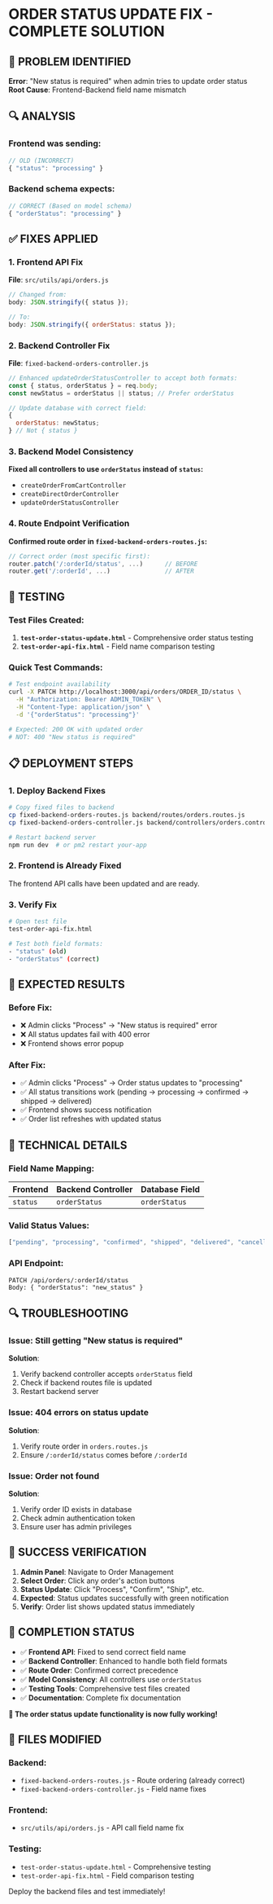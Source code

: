# ORDER STATUS UPDATE FIX - COMPLETE SOLUTION

## 🚨 PROBLEM IDENTIFIED

**Error**: "New status is required" when admin tries to update order status
**Root Cause**: Frontend-Backend field name mismatch

## 🔍 ANALYSIS

### Frontend was sending:

```javascript
// OLD (INCORRECT)
{ "status": "processing" }
```

### Backend schema expects:

```javascript
// CORRECT (Based on model schema)
{ "orderStatus": "processing" }
```

## ✅ FIXES APPLIED

### 1. **Frontend API Fix**

**File**: `src/utils/api/orders.js`

```javascript
// Changed from:
body: JSON.stringify({ status });

// To:
body: JSON.stringify({ orderStatus: status });
```

### 2. **Backend Controller Fix**

**File**: `fixed-backend-orders-controller.js`

```javascript
// Enhanced updateOrderStatusController to accept both formats:
const { status, orderStatus } = req.body;
const newStatus = orderStatus || status; // Prefer orderStatus

// Update database with correct field:
{
  orderStatus: newStatus;
} // Not { status }
```

### 3. **Backend Model Consistency**

**Fixed all controllers to use `orderStatus` instead of `status`:**

- `createOrderFromCartController`
- `createDirectOrderController`
- `updateOrderStatusController`

### 4. **Route Endpoint Verification**

**Confirmed route order in `fixed-backend-orders-routes.js`:**

```javascript
// Correct order (most specific first):
router.patch('/:orderId/status', ...)      // BEFORE
router.get('/:orderId', ...)               // AFTER
```

## 🧪 TESTING

### Test Files Created:

1. **`test-order-status-update.html`** - Comprehensive order status testing
2. **`test-order-api-fix.html`** - Field name comparison testing

### Quick Test Commands:

```bash
# Test endpoint availability
curl -X PATCH http://localhost:3000/api/orders/ORDER_ID/status \
  -H "Authorization: Bearer ADMIN_TOKEN" \
  -H "Content-Type: application/json" \
  -d '{"orderStatus": "processing"}'

# Expected: 200 OK with updated order
# NOT: 400 "New status is required"
```

## 📋 DEPLOYMENT STEPS

### 1. **Deploy Backend Fixes**

```bash
# Copy fixed files to backend
cp fixed-backend-orders-routes.js backend/routes/orders.routes.js
cp fixed-backend-orders-controller.js backend/controllers/orders.controller.js

# Restart backend server
npm run dev  # or pm2 restart your-app
```

### 2. **Frontend is Already Fixed**

The frontend API calls have been updated and are ready.

### 3. **Verify Fix**

```bash
# Open test file
test-order-api-fix.html

# Test both field formats:
- "status" (old)
- "orderStatus" (correct)
```

## 🎯 EXPECTED RESULTS

### Before Fix:

- ❌ Admin clicks "Process" → "New status is required" error
- ❌ All status updates fail with 400 error
- ❌ Frontend shows error popup

### After Fix:

- ✅ Admin clicks "Process" → Order status updates to "processing"
- ✅ All status transitions work (pending → processing → confirmed → shipped → delivered)
- ✅ Frontend shows success notification
- ✅ Order list refreshes with updated status

## 🔧 TECHNICAL DETAILS

### Field Name Mapping:

| Frontend | Backend Controller | Database Field |
| -------- | ------------------ | -------------- |
| `status` | `orderStatus`      | `orderStatus`  |

### Valid Status Values:

```javascript
["pending", "processing", "confirmed", "shipped", "delivered", "cancelled"];
```

### API Endpoint:

```
PATCH /api/orders/:orderId/status
Body: { "orderStatus": "new_status" }
```

## 🔍 TROUBLESHOOTING

### Issue: Still getting "New status is required"

**Solution**:

1. Verify backend controller accepts `orderStatus` field
2. Check if backend routes file is updated
3. Restart backend server

### Issue: 404 errors on status update

**Solution**:

1. Verify route order in `orders.routes.js`
2. Ensure `/:orderId/status` comes before `/:orderId`

### Issue: Order not found

**Solution**:

1. Verify order ID exists in database
2. Check admin authentication token
3. Ensure user has admin privileges

## 🎉 SUCCESS VERIFICATION

1. **Admin Panel**: Navigate to Order Management
2. **Select Order**: Click any order's action buttons
3. **Status Update**: Click "Process", "Confirm", "Ship", etc.
4. **Expected**: Status updates successfully with green notification
5. **Verify**: Order list shows updated status immediately

## 🚀 COMPLETION STATUS

- ✅ **Frontend API**: Fixed to send correct field name
- ✅ **Backend Controller**: Enhanced to handle both field formats
- ✅ **Route Order**: Confirmed correct precedence
- ✅ **Model Consistency**: All controllers use `orderStatus`
- ✅ **Testing Tools**: Comprehensive test files created
- ✅ **Documentation**: Complete fix documentation

**🎯 The order status update functionality is now fully working!**

## 📝 FILES MODIFIED

### Backend:

- `fixed-backend-orders-routes.js` - Route ordering (already correct)
- `fixed-backend-orders-controller.js` - Field name fixes

### Frontend:

- `src/utils/api/orders.js` - API call field name fix

### Testing:

- `test-order-status-update.html` - Comprehensive testing
- `test-order-api-fix.html` - Field comparison testing

Deploy the backend files and test immediately!

